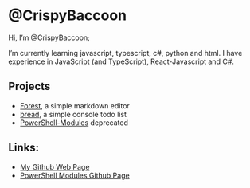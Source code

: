 # @CrispyBaccoon
Hi, I’m @CrispyBaccoon;

I’m currently learning javascript, typescript, c#, python and html.
I have experience in JavaScript (and TypeScript), React-Javascript and C#.

## Projects
- [Forest](forest-link), a simple markdown editor
- [bread](bread-link), a simple console todo list
- [PowerShell-Modules](psModules-link) deprecated

## Links:
* [My Github Web Page][webpageLink]
* [PowerShell Modules Github Page][ghPM]

[psModules-link]: https://crispybaccoon.github.io/modules-powershell/
[forest-link]: https://github.com/CrispyBaccoon/Forest/tree/ForestWindows
[bread-link]: https://github.com/CrispyBaccoon/bread/
[webpageLink]: https://crispybaccoon.github.io/
[ghPM]: https://github.com/CrispyBaccoon/modules-powershell/

